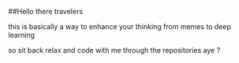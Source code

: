 ##Hello there travelers 

this is basically a way to enhance your thinking from memes to deep learning 

so sit back relax and code with me through the repositories aye ? 
